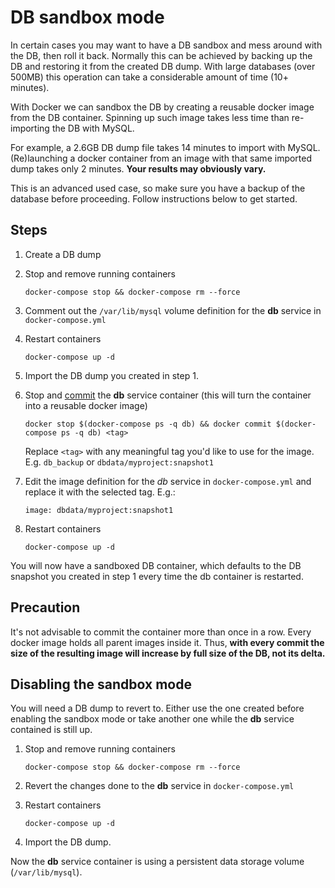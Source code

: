 # DB sandbox mode

In certain cases you may want to have a DB sandbox and mess around with the DB, then roll it back.
Normally this can be achieved by backing up the DB and restoring it from the created DB dump.
With large databases (over 500MB) this operation can take a considerable amount of time (10+ minutes).

With Docker we can sandbox the DB by creating a reusable docker image from the DB container.
Spinning up such image takes less time than re-importing the DB with MySQL.

For example, a 2.6GB DB dump file takes 14 minutes to import with MySQL. (Re)launching a docker container from an image with that same imported dump takes only 2 minutes. **Your results may obviously vary.**

This is an advanced used case, so make sure you have a backup of the database before proceeding.
Follow instructions below to get started.

## Steps

1. Create a DB dump
2. Stop and remove running containers
    
    `docker-compose stop && docker-compose rm --force`

3. Comment out the `/var/lib/mysql` volume definition for the **db** service in `docker-compose.yml`
4. Restart containers

    `docker-compose up -d`

5. Import the DB dump you created in step 1.
6. Stop and [commit](https://docs.docker.com/reference/commandline/cli/#commit) the **db** service container (this will turn the container into a reusable docker image)
    
    `docker stop $(docker-compose ps -q db) && docker commit $(docker-compose ps -q db) <tag>`

    Replace `<tag>` with any meaningful tag you'd like to use for the image. E.g. `db_backup` or `dbdata/myproject:snapshot1`

7. Edit the image definition for the *db* service in `docker-compose.yml` and replace it with the selected tag. E.g.:

    `image: dbdata/myproject:snapshot1`

8. Restart containers

    `docker-compose up -d`

You will now have a sandboxed DB container, which defaults to the DB snapshot you created in step 1 every time the db container is restarted.

## Precaution

It's not advisable to commit the container more than once in a row. Every docker image holds all parent images inside it. Thus, **with every commit the size of the resulting image will increase by full size of the DB, not its delta.**

## Disabling the sandbox mode

You will need a DB dump to revert to.
Either use the one created before enabling the sandbox mode or take another one while the **db** service contained is still up.

1. Stop and remove running containers
    
    `docker-compose stop && docker-compose rm --force`

2. Revert the changes done to the **db** service in `docker-compose.yml`
3. Restart containers

    `docker-compose up -d`

5. Import the DB dump.

Now the **db** service container is using a persistent data storage volume (`/var/lib/mysql`).
